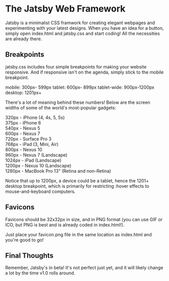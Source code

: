The Jatsby Web Framework
========================
Jatsby is a minimalist CSS framwork for creating elegant webpages and experimenting with your latest designs. When you have an idea for a button, simply open index.html and jatsby.css and start coding! All the necessities are already there.

Breakpoints
------------
jatsby.css includes four simple breakpoints for making your website responsive. And if responsive isn't on the agenda, simply stick to the mobile breakpoint.

mobile: 300px- 599px
tablet: 600px- 899px
tablet-wide: 900px-1200px
desktop: 1201px+

There's a lot of meaning behind these numbers! Below are the screen widths of some of the world's most-popular gadgets:

 320px - iPhone (4, 4s, 5, 5s)  
 375px - iPhone 6  
 540px - Nexus 5  
 600px - Nexus 7  
 720px - Surface Pro 3  
 768px - iPad (3, Mini, Air)  
 800px - Nexus 10  
 960px - Nexus 7 (Landscape)   
1024px - iPad (Landscape)  
1200px - Nexus 10 (Landscape)  
1280px - MacBook Pro 13" (Retina and non-Retina)  

Notice that up to 1200px, a device could be a tablet, hence the 1201+ desktop breakpoint, which is primarily for restricting :hover effects to mouse-and-keyboard computers.

Favicons
--------
Favicons should be 32x32px in size, and in PNG format (you can use GIF or ICO, but PNG is best and is already coded in index.html!).

Just place your favicon.png file in the same location as index.html and you're good to go!

Final Thoughts
--------------
Remember, Jatsby's in beta! It's not perfect just yet, and it will likely change a lot by the time v1.0 rolls around. 
